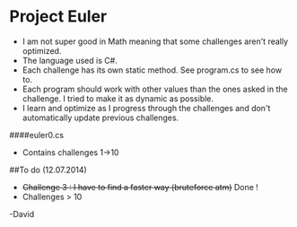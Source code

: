 Project Euler
=============

* I am not super good in Math meaning that some challenges aren't really optimized.
* The language used is C#.
* Each challenge has its own static method. See program.cs to see how to.
* Each program should work with other values than the ones asked in the challenge. I tried to make it as dynamic as possible.
* I learn and optimize as I progress through the challenges and don't automatically update previous challenges.

####euler0.cs
* Contains challenges 1->10

##To do (12.07.2014)

* ~~Challenge 3 : I have to find a faster way (bruteforce atm)~~ Done !
* Challenges > 10

-David

